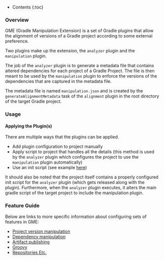 ---
---

* Contents
{:toc}

### Overview

GME (Gradle Manipulation Extension) is a set of Gradle plugins that allow the alignment of versions of a Gradle project according to some external preference.

Two plugins make up the extension, the `analyzer` plugin and the `manipulation` plugin.

The job of the `analyzer` plugin is to generate a metadata file that contains altered dependencies for each project of a Gradle Project.
The file is then meant to be used by the `manipulation` plugin to enforce the versions of the dependencies that are captured in the metadata file.

The metadata file is named `manipulation.json` and is created by the `generateAlignmentMetadata` task of the `alignment` plugin in the root directory of the target Gradle project.

### Usage

#### Applying the Plugin(s)

There are multiple ways that the plugins can be applied.

* Add plugin configuration to project manually
* Apply script to project that handles all the details (this method is used by the `analyzer` plugin which configures the project to use the `manipulation` plugin automatically)
* Use an init script (see example [here](https://github.com/project-ncl/gradle-manipulator#testing-on-a-real-project))

It should also be noted that the project itself contains a properly configured init script for the `analyzer` plugin (which gets released along with the plugin).
Furthermore, when the `analyzer` plugin executes, it alters the main gradle script of the target project to include the manipulation plugin.

### Feature Guide

Below are links to more specific information about configuring sets of features in GME:

* [Project version manipulation](guide/project-version-manip.html)
* [Dependency manipulation](guide/dep-manip.html)
* [Artifact publishing](guide/artifact-publishing.html)
* [Groovy](guide/groovy.html)
* [Repositories Etc.](guide/misc.html)
